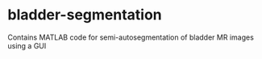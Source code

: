 # bladder-segmentation
Contains MATLAB code for semi-autosegmentation of bladder MR images using a GUI

